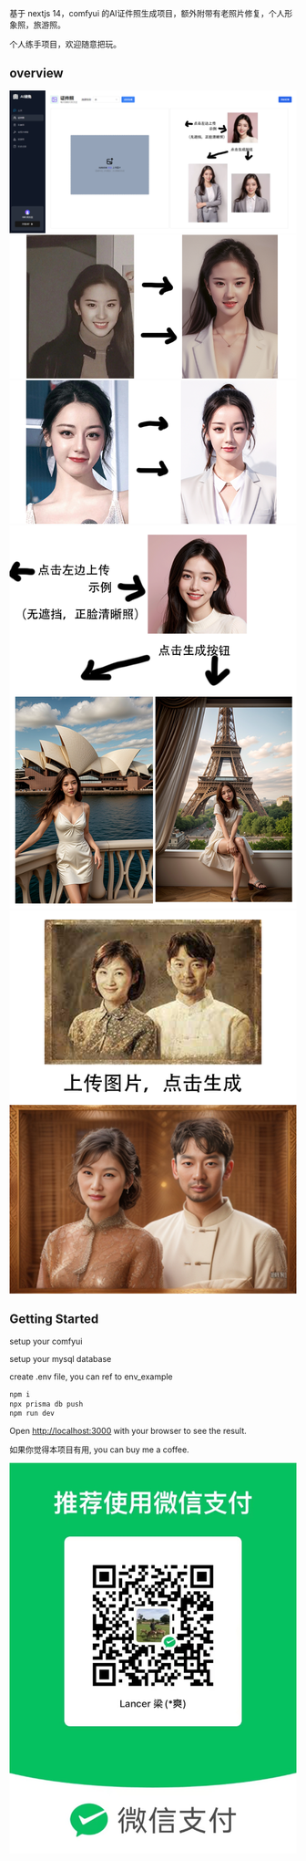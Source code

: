 基于 nextjs 14，comfyui 的AI证件照生成项目，额外附带有老照片修复，个人形象照，旅游照。

个人练手项目，欢迎随意把玩。

## overview

![示例1](./public/1708583073430.png)
![示例2](./public/id_example1.png)
![示例3](./public/id_example2.png)
![示例4](./public/travel_example.png)
![示例5](./public/old_photo_example.png)

## Getting Started

setup your comfyui

setup your mysql database

create .env file, you can ref to env_example

```bash
npm i
npx prisma db push
npm run dev
```

Open [http://localhost:3000](http://localhost:3000) with your browser to see the result.

如果你觉得本项目有用, you can buy me a coffee.

![微信收款码](./public/wechatpaycode.jpg)